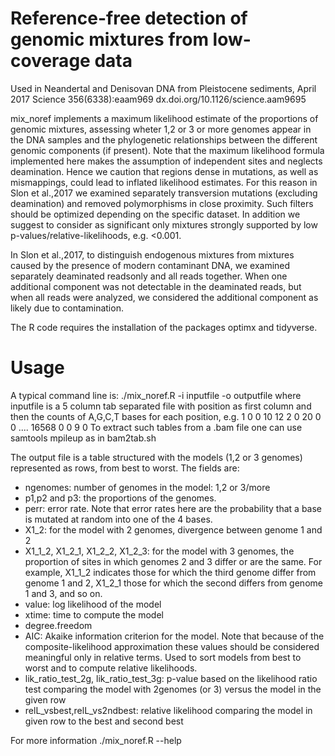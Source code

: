 # Reference-free detection of genomic mixtures from low-coverage data
Used in Neandertal and Denisovan DNA from Pleistocene sediments, April 2017 Science 356(6338):eaam969
dx.doi.org/10.1126/science.aam9695

mix_noref implements a maximum likelihood estimate of the proportions of genomic mixtures, assessing wheter 1,2 or 3 or more genomes appear in the DNA samples and the phylogenetic relationships between the different genomic components (if present).
Note that the maximum likelihood formula implemented here makes the assumption of independent sites and neglects deamination. Hence we caution that regions dense in mutations, as well as mismappings, could lead to inflated likelihood estimates. For this reason in Slon et al.,2017 we examined separately transversion mutations (excluding deamination) and removed polymorphisms in close proximity. Such filters should be optimized depending on the specific dataset. In addition we suggest to consider as significant only mixtures strongly supported by low p-values/relative-likelihoods, e.g. <0.001.

In Slon et al.,2017, to distinguish endogenous mixtures from mixtures caused by the presence of modern contaminant DNA, we examined separately deaminated readsonly and all reads together. When one additional component was not detectable in the deaminated reads, but when all reads were analyzed, we considered the additional component as likely due to contamination.

The R code requires the installation of the packages optimx and tidyverse.

# Usage

A typical command line is:
./mix_noref.R -i inputfile -o outputfile
where inputfile is a 5 column tab separated file with position as first column and then the counts of A,G,C,T bases for each position, e.g.
1 0 0 10 12
2 0 20 0 0
....
16568 0 0 9 0
To extract such tables from a .bam file one can use samtools mpileup as in bam2tab.sh

The output file is a table structured with the models (1,2 or 3 genomes) represented as rows, from best to worst. The fields are:
- ngenomes: number of genomes in the model: 1,2 or 3/more
- p1,p2 and p3: the proportions of the genomes.
- perr: error rate. Note that error rates here are the probability that a base is mutated at random into one of the 4 bases.
- X1_2: for the model with 2 genomes, divergence between genome 1 and 2
- X1_1_2, X1_2_1, X1_2_2, X1_2_3: for the model with 3 genomes, the proportion of sites in which genomes 2 and 3 differ or are the same. For example, X1_1_2 indicates those for which the third genome differ from genome 1 and 2, X1_2_1 those for which the second differs from genome 1 and 3, and so on.
- value: log likelihood of the model
- xtime: time to compute the model
- degree.freedom
- AIC: Akaike information criterion for the model. Note that because of the composite-likelihood approximation these values should be considered meaningful only in relative terms. Used to sort models from best to worst and to compute relative likelihoods.
- lik_ratio_test_2g, lik_ratio_test_3g: p-value based on the likelihood ratio test comparing the model with 2genomes (or 3) versus the model in the given row
- relL_vsbest,relL_vs2ndbest: relative likelihood comparing the model in given row to the best and second best

For more information
./mix_noref.R --help







